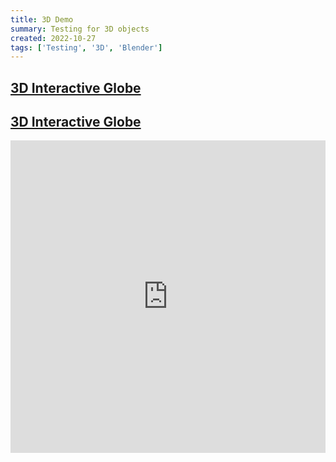 ```yaml
---
title: 3D Demo
summary: Testing for 3D objects
created: 2022-10-27
tags: ['Testing', '3D', 'Blender']
---
```



## [3D Interactive Globe](http://127.0.0.1:5173/index.html)

## [3D Interactive Globe](https://urara-demo.netlify.app/3D%20Demo/index.html)
<iframe
  src="http://localhost:5501/"
  style="width:100%; height:500px;"
  frameBorder="0"
></iframe>

